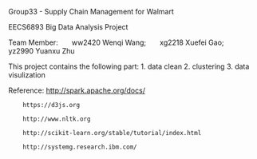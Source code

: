 Group33 - Supply Chain Management for Walmart

EECS6893 Big Data Analysis Project

Team Member:
        ww2420 Wenqi Wang; 
        xg2218 Xuefei Gao;
        yz2990 Yuanxu Zhu

This project contains the following part:
        1. data clean
        2. clustering
        3. data visulization

Reference:
        http://spark.apache.org/docs/
        
        https://d3js.org
        
        http://www.nltk.org
        
        http://scikit-learn.org/stable/tutorial/index.html
        
        http://systemg.research.ibm.com/
